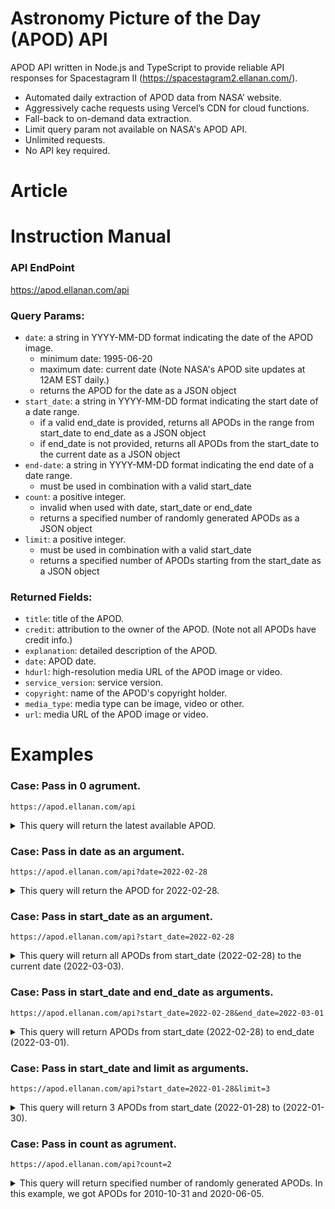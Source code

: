 # Astronomy Picture of the Day (APOD) API

APOD API written in Node.js and TypeScript to provide reliable API responses for Spacestagram II (https://spacestagram2.ellanan.com/).

- Automated daily extraction of APOD data from NASA’ website.
- Aggressively cache requests using Vercel’s CDN for cloud functions.
- Fall-back to on-demand data extraction.
- Limit query param not available on NASA's APOD API.
- Unlimited requests.
- No API key required.

# Article

# Instruction Manual

### API EndPoint

https://apod.ellanan.com/api

### Query Params:

- `date`: a string in YYYY-MM-DD format indicating the date of the APOD image.
  - minimum date: 1995-06-20
  - maximum date: current date (Note NASA's APOD site updates at 12AM EST daily.)
  - returns the APOD for the date as a JSON object
- `start_date`: a string in YYYY-MM-DD format indicating the start date of a date range.
  - if a valid end_date is provided, returns all APODs in the range from start_date to end_date as a JSON object
  - if end_date is not provided, returns all APODs from the start_date to the current date as a JSON object
- `end-date`: a string in YYYY-MM-DD format indicating the end date of a date range.
  - must be used in combination with a valid start_date
- `count`: a positive integer.
  - invalid when used with date, start_date or end_date
  - returns a specified number of randomly generated APODs as a JSON object
- `limit`: a positive integer.
  - must be used in combination with a valid start_date
  - returns a specified number of APODs starting from the start_date as a JSON object

### Returned Fields:

- `title`: title of the APOD.
- `credit`: attribution to the owner of the APOD. (Note not all APODs have credit info.)
- `explanation`: detailed description of the APOD.
- `date`: APOD date.
- `hdurl`: high-resolution media URL of the APOD image or video.
- `service_version`: service version.
- `copyright`: name of the APOD's copyright holder.
- `media_type`: media type can be image, video or other.
- `url`: media URL of the APOD image or video.

# Examples

### Case: Pass in 0 agrument.

`https://apod.ellanan.com/api`

<details><summary>This query will return the latest available APOD.</summary>
<p>

```javascript
{
"title": "Spiral Galaxy NGC 2841",
"explanation": "A mere 46 million light-years distant, spiral galaxy NGC 2841 can be found in the northern constellation of Ursa Major. This deep view of the gorgeous island universe was captured during 32 clear nights in November, December 2021 and January 2022. It shows off a striking yellow nucleus, galactic disk, and faint outer regions. Dust lanes, small star-forming regions, and young star clusters are embedded in the patchy, tightly wound spiral arms. In contrast, many other spirals exhibit grand, sweeping arms with large star-forming regions. NGC 2841 has a diameter of over 150,000 light-years, even larger than our own Milky Way. X-ray images suggest that resulting winds and stellar explosions create plumes of hot gas extending into a halo around NGC 2841.",
"date": "2022-03-03",
"hdurl": "https://apod.nasa.gov/apod/image/2203/NGC2841_20220114_72H.jpg",
"service_version": "v1",
"copyright": "Vitali Pelenjow",
"media_type": "image",
"url": "https://apod.nasa.gov/apod/image/2203/NGC2841_20220114_72H_1024.jpg"
}
```

</p>
</details>

<p></p>

### Case: Pass in date as an argument.

`https://apod.ellanan.com/api?date=2022-02-28`

<details><summary>This query will return the APOD for 2022-02-28.</summary>
<p>

```javascript
{
"title": "Direct Projection: The Moon in My Hands",
"explanation": "You don't have to look through a telescope to know where it's pointing. Allowing the telescope to project its image onto a large surface can be useful because it dilutes the intense brightness of very bright sources. Such dilution is useful for looking at the Sun, for example during a solar eclipse. In the featured single-exposure image, though, it is a too-bright full moon that is projected. This February full moon occurred two weeks ago and is called the Snow Moon by some northern cultures. The projecting instrument is the main 62-centimeter telescope at the Saint-Véran Observatory high in the French Alps. Seeing a full moon directly is easier because it is not too bright, although you won't see this level of detail. Your next chance will occur on March 17.",
"date": "2022-02-28",
"hdurl": "https://apod.nasa.gov/apod/image/2202/MoonHands_Graphy_960.jpg",
"service_version": "v1",
"copyright": "Jeff Graphy",
"media_type": "image",
"url": "https://apod.nasa.gov/apod/image/2202/MoonHands_Graphy_960.jpg"
}
```

</p>
</details>

<p></p>

### Case: Pass in start_date as an argument.

`https://apod.ellanan.com/api?start_date=2022-02-28`

<details><summary>This query will return all APODs from start_date (2022-02-28) to the current date (2022-03-03).</summary>
<p>

```javascript
[
  {
    title: 'Direct Projection: The Moon in My Hands',
    explanation:
      "You don't have to look through a telescope to know where it's pointing. Allowing the telescope to project its image onto a large surface can be useful because it dilutes the intense brightness of very bright sources. Such dilution is useful for looking at the Sun, for example during a solar eclipse. In the featured single-exposure image, though, it is a too-bright full moon that is projected. This February full moon occurred two weeks ago and is called the Snow Moon by some northern cultures. The projecting instrument is the main 62-centimeter telescope at the Saint-Véran Observatory high in the French Alps. Seeing a full moon directly is easier because it is not too bright, although you won't see this level of detail. Your next chance will occur on March 17.",
    date: '2022-02-28',
    hdurl: 'https://apod.nasa.gov/apod/image/2202/MoonHands_Graphy_960.jpg',
    service_version: 'v1',
    copyright: 'Jeff Graphy',
    media_type: 'image',
    url: 'https://apod.nasa.gov/apod/image/2202/MoonHands_Graphy_960.jpg',
  },
  {
    title: 'Dueling Bands in the Night',
    explanation:
      'What are these two bands in the sky? The more commonly seen band is the one on the right and is the central band of our Milky Way galaxy. Our Sun orbits in the disk of this spiral galaxy, so that from inside, this disk appears as a band of comparable brightness all the way around the sky. The Milky Way band can also be seen all year -- if out away from city lights. The less commonly seem band, on the left, is zodiacal light -- sunlight reflected from dust orbiting the Sun in our Solar System. Zodiacal light is brightest near the Sun and so is best seen just before sunrise or just after sunset. On some evenings in the north, particularly during the months of March and April, this ribbon of zodiacal light can appear quite prominent after sunset. It was determined only this century that zodiacal dust was mostly expelled by comets that have passed near Jupiter. Only on certain times of the year will the two bands be seen side by side, in parts of the sky, like this. The featured image, including the Andromeda galaxy and a meteor, was captured in late January over a frozen lake in Kanding, Sichuan, China.',
    date: '2022-03-01',
    hdurl: 'https://apod.nasa.gov/apod/image/2203/DuelingBands_Dai_2000.jpg',
    service_version: 'v1',
    copyright: 'Jeff Dai (TWAN)',
    media_type: 'image',
    url: 'https://apod.nasa.gov/apod/image/2203/DuelingBands_Dai_960.jpg',
  },
  {
    title: 'Record Prominence Imaged by Solar Orbiter',
    credit: 'Solar Orbiter, EUI Team, ESA & NASA; h/t: Bum-Suk Yeom',
    explanation:
      "What's happened to our Sun? Last month, it produced the largest prominence ever imaged together with a complete solar disk. The record image, featured, was captured in ultraviolet light by the Sun-orbiting Solar Orbiter spacecraft. A quiescent solar prominence is a cloud of hot gas held above the Sun's surface by the Sun's magnetic field. This solar prominence was huge -- spanning a length rivaling the diameter of the Sun itself. Solar prominences may erupt unpredictably and expel hot gas into the Solar System via a Coronal Mass Ejection (CME). When a CME strikes the Earth and its magnetosphere, bright auroras may occur. This prominence did produce a CME, but it was directed well away from the Earth. Although surely related to the Sun's changing magnetic field, the energy mechanism that creates and sustains a solar prominence remains a topic of research.",
    date: '2022-03-02',
    hdurl:
      'https://apod.nasa.gov/apod/image/2203/SunEruption_SolarOrbiter_960.jpg',
    service_version: 'v1',
    media_type: 'image',
    url: 'https://apod.nasa.gov/apod/image/2203/SunEruption_SolarOrbiter_960.jpg',
  },
  {
    title: 'Spiral Galaxy NGC 2841',
    explanation:
      'A mere 46 million light-years distant, spiral galaxy NGC 2841 can be found in the northern constellation of Ursa Major. This deep view of the gorgeous island universe was captured during 32 clear nights in November, December 2021 and January 2022. It shows off a striking yellow nucleus, galactic disk, and faint outer regions. Dust lanes, small star-forming regions, and young star clusters are embedded in the patchy, tightly wound spiral arms. In contrast, many other spirals exhibit grand, sweeping arms with large star-forming regions. NGC 2841 has a diameter of over 150,000 light-years, even larger than our own Milky Way. X-ray images suggest that resulting winds and stellar explosions create plumes of hot gas extending into a halo around NGC 2841.',
    date: '2022-03-03',
    hdurl: 'https://apod.nasa.gov/apod/image/2203/NGC2841_20220114_72H.jpg',
    service_version: 'v1',
    copyright: 'Vitali Pelenjow',
    media_type: 'image',
    url: 'https://apod.nasa.gov/apod/image/2203/NGC2841_20220114_72H_1024.jpg',
  },
];
```

</p>
</details>

<p></p>

### Case: Pass in start_date and end_date as arguments.

`https://apod.ellanan.com/api?start_date=2022-02-28&end_date=2022-03-01`

<details><summary>This query will return APODs from start_date (2022-02-28) to end_date (2022-03-01).</summary>
<p>

```javascript
[
  {
    title: 'Direct Projection: The Moon in My Hands',
    explanation:
      "You don't have to look through a telescope to know where it's pointing. Allowing the telescope to project its image onto a large surface can be useful because it dilutes the intense brightness of very bright sources. Such dilution is useful for looking at the Sun, for example during a solar eclipse. In the featured single-exposure image, though, it is a too-bright full moon that is projected. This February full moon occurred two weeks ago and is called the Snow Moon by some northern cultures. The projecting instrument is the main 62-centimeter telescope at the Saint-Véran Observatory high in the French Alps. Seeing a full moon directly is easier because it is not too bright, although you won't see this level of detail. Your next chance will occur on March 17.",
    date: '2022-02-28',
    hdurl: 'https://apod.nasa.gov/apod/image/2202/MoonHands_Graphy_960.jpg',
    service_version: 'v1',
    copyright: 'Jeff Graphy',
    media_type: 'image',
    url: 'https://apod.nasa.gov/apod/image/2202/MoonHands_Graphy_960.jpg',
  },
  {
    title: 'Dueling Bands in the Night',
    explanation:
      'What are these two bands in the sky? The more commonly seen band is the one on the right and is the central band of our Milky Way galaxy. Our Sun orbits in the disk of this spiral galaxy, so that from inside, this disk appears as a band of comparable brightness all the way around the sky. The Milky Way band can also be seen all year -- if out away from city lights. The less commonly seem band, on the left, is zodiacal light -- sunlight reflected from dust orbiting the Sun in our Solar System. Zodiacal light is brightest near the Sun and so is best seen just before sunrise or just after sunset. On some evenings in the north, particularly during the months of March and April, this ribbon of zodiacal light can appear quite prominent after sunset. It was determined only this century that zodiacal dust was mostly expelled by comets that have passed near Jupiter. Only on certain times of the year will the two bands be seen side by side, in parts of the sky, like this. The featured image, including the Andromeda galaxy and a meteor, was captured in late January over a frozen lake in Kanding, Sichuan, China.',
    date: '2022-03-01',
    hdurl: 'https://apod.nasa.gov/apod/image/2203/DuelingBands_Dai_2000.jpg',
    service_version: 'v1',
    copyright: 'Jeff Dai (TWAN)',
    media_type: 'image',
    url: 'https://apod.nasa.gov/apod/image/2203/DuelingBands_Dai_960.jpg',
  },
];
```

</p>
</details>

<p></p>

### Case: Pass in start_date and limit as arguments.

`https://apod.ellanan.com/api?start_date=2022-01-28&limit=3`

<details><summary>This query will return 3 APODs from start_date (2022-01-28) to (2022-01-30).</summary>
<p>

```javascript
[
  {
    title: 'Western Moon, Eastern Sea',
    explanation:
      "The Mare Orientale, Latin for Eastern Sea, is one of the most striking large scale lunar features. The youngest of the large lunar impact basins it's very difficult to see from an earthbound perspective. Still, taken during a period of favorable tilt, or libration of the lunar nearside, the Eastern Sea can be found near top center in this sharp telescopic view, extremely foreshortened along the Moon's western edge. Formed by the impact of an asteroid over 3 billion years ago and nearly 1000 kilometers across, the impact basin's concentric circular features are ripples in the lunar crust. But they are a little easier to spot in more direct images of the region taken from lunar orbit. So why is the Eastern Sea at the Moon's western edge? The Mare Orientale lunar feature was named before 1961. That's when the convention labeling east and west on lunar maps was reversed.",
    date: '2022-01-28',
    hdurl:
      'https://apod.nasa.gov/apod/image/2201/Mare_Orientale_Nov_27_2021_TGlenn_fullsize.jpg',
    service_version: 'v1',
    copyright: 'Tom Glenn',
    media_type: 'image',
    url: 'https://apod.nasa.gov/apod/image/2201/Mare_Orientale_Nov_27_2021_TGlenn_1024.jpg',
  },
  {
    title: 'The Fornax Cluster of Galaxies',
    explanation:
      'Named for the southern constellation toward which most of its galaxies can be found, the Fornax Cluster is one of the closest clusters of galaxies. About 62 million light-years away, it is almost 20 times more distant than our neighboring Andromeda Galaxy, and only about 10 percent farther than the better known and more populated Virgo Galaxy Cluster. Seen across this two degree wide field-of-view, almost every yellowish splotch on the image is an elliptical galaxy in the Fornax cluster. Elliptical galaxies NGC 1399 and NGC 1404 are the dominant, bright cluster members toward the upper left (but not the spiky foreground stars). A standout barred spiral galaxy NGC 1365 is visible on the lower right as a prominent Fornax cluster member.',
    date: '2022-01-29',
    hdurl: 'https://apod.nasa.gov/apod/image/2201/FornaxC1_FB.jpg',
    service_version: 'v1',
    copyright: 'Marco Lorenzi, Angus Lau, Tommy Tse',
    media_type: 'image',
    url: 'https://apod.nasa.gov/apod/image/2201/FornaxC1_FB1024.jpg',
  },
  {
    title: 'A Solar Prominence from SOHO',
    credit: 'NASA, ESA, SOHO-EIT Consortium',
    explanation:
      'How can gas float above the Sun? Twisted magnetic fields arching from the solar surface can trap ionized gas, suspending it in huge looping structures. These majestic plasma arches are seen as prominences above the solar limb. In 1999, this dramatic and detailed image was recorded by the Extreme ultraviolet Image Telescope (EIT) on board the space-based SOHO observatory in the light emitted by ionized Helium. It shows hot plasma escaping into space as a fiery prominence breaks free from magnetic confinement a hundred thousand kilometers above the Sun. These awesome events bear watching as they can affect communications and power systems over 100 million kilometers away on planet Earth. In late 2020 our Sun passed the solar minimum of its 11-year cycle and is now showing increased surface activity.',
    date: '2022-01-30',
    hdurl: 'https://apod.nasa.gov/apod/image/2201/sunprom3_soho_2100.jpg',
    service_version: 'v1',
    media_type: 'image',
    url: 'https://apod.nasa.gov/apod/image/2201/sunprom3_soho_960.jpg',
  },
];
```

</p>
</details>

<p></p>

### Case: Pass in count as agrument.

`https://apod.ellanan.com/api?count=2`

<details><summary>This query will return specified number of randomly generated APODs. In this example, we got APODs for 2010-10-31 and 2020-06-05. </summary>
<p>

```javascript
[
  {
    title: 'Halloween and the Ghost Head Nebula',
    credit:
      'Mohammad Heydari-Malayeri (Observatoire de Paris) et al., ESA, NASA',
    explanation:
      "Halloween's origin is ancient and astronomical. Since the fifth century BC, Halloween has been celebrated as a cross-quarter day, a day halfway between an equinox (equal day / equal night) and a solstice (minimum day / maximum night in the northern hemisphere). With a modern calendar, however, the real cross-quarter day will occur next week. Another cross-quarter day is Groundhog's Day. Halloween's modern celebration retains historic roots in dressing to scare away the spirits of the dead. Perhaps a fitting tribute to this ancient holiday is this view of the Ghost Head Nebula taken with the Hubble Space Telescope. Similar to the icon of a fictional ghost, NGC 2080 is actually a star forming region in the Large Magellanic Cloud, a satellite galaxy of our own Milky Way Galaxy. The Ghost Head Nebula spans about 50 light-years and is shown in representative colors.",
    date: '2010-10-31',
    hdurl: 'https://apod.nasa.gov/apod/image/1010/ngc2080_hst_big.jpg',
    service_version: 'v1',
    media_type: 'image',
    url: 'https://apod.nasa.gov/apod/image/1010/ngc2080_hst.jpg',
  },
  {
    title: 'Dragon over Central Park',
    explanation:
      "Still bathed in sunlight the International Space Station (ISS) arced through this Manhattan evening sky on May 30. Moving left to right, its bright trail was captured in this composite image with a series of 5 second long exposures. Stars left short trails and lights were reflected in still waters looking toward the north across the Central Park reservoir. Chasing the ISS in low Earth orbit the Crew Dragon spacecraft dubbed Endeavour also left a trail through that urban night. Seen about 6 hours after its launch the spacecraft's faint trail appears above the ISS, shown in the inset just as the two approached the bank of clouds at the right. Dragon Endeavour docked successfully with the ISS about nineteen hours after reaching orbit.",
    date: '2020-06-05',
    hdurl:
      'https://apod.nasa.gov/apod/image/2006/SHonda_ISS-Dragon-NY-0530.jpg',
    service_version: 'v1',
    copyright: 'Stan Honda',
    media_type: 'image',
    url: 'https://apod.nasa.gov/apod/image/2006/SHonda_ISS-Dragon-NY-0530_1024.jpg',
  },
];
```

</p>
</details>
